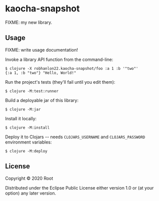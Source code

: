 # kaocha-snapshot

FIXME: my new library.

## Usage

FIXME: write usage documentation!

Invoke a library API function from the command-line:

    $ clojure -X robhanlon22.kaocha-snapshot/foo :a 1 :b '"two"'
    {:a 1, :b "two"} "Hello, World!"

Run the project's tests (they'll fail until you edit them):

    $ clojure -M:test:runner

Build a deployable jar of this library:

    $ clojure -M:jar

Install it locally:

    $ clojure -M:install

Deploy it to Clojars -- needs `CLOJARS_USERNAME` and `CLOJARS_PASSWORD` environment variables:

    $ clojure -M:deploy

## License

Copyright © 2020 Root

Distributed under the Eclipse Public License either version 1.0 or (at
your option) any later version.
